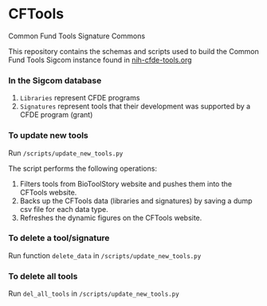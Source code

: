 # CFTools
Common Fund Tools Signature Commons

This repository contains the schemas and scripts used to build the Common Fund Tools Sigcom instance found in [nih-cfde-tools.org](https://nih-cfde-tools.org)

### In the Sigcom database
1. `Libraries` represent CFDE programs
2. `Signatures` represent tools that their development was supported by a CFDE program (grant)

### To update new tools
Run `/scripts/update_new_tools.py`

The script performs the following operations:

1. Filters tools from BioToolStory website and pushes them into the CFTools website.
2. Backs up the CFTools data (libraries and signatures) by saving a dump csv file for each data type.
3. Refreshes the dynamic figures on the CFTools website.

### To delete a tool/signature
Run function `delete_data` in `/scripts/update_new_tools.py`

### To delete all tools
Run `del_all_tools` in `/scripts/update_new_tools.py`
